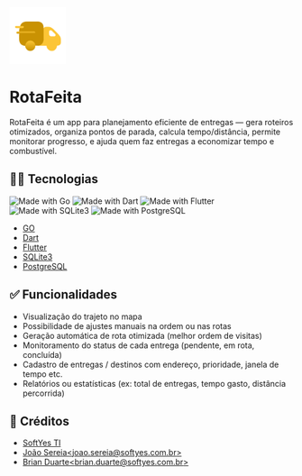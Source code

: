 <img width="100" height="100" src="logo.png" alt="logo">

# RotaFeita

RotaFeita é um app para planejamento eficiente de entregas — gera roteiros otimizados, organiza pontos de parada, calcula tempo/distância, permite monitorar progresso, e ajuda quem faz entregas a economizar tempo e combustível.

## 👨‍💻 Tecnologias

![Made with Go](https://img.shields.io/badge/backend-Golang-yellow)
![Made with Dart](https://img.shields.io/badge/frontend-Dart-yellow)
![Made with Flutter](https://img.shields.io/badge/frontend-Flutter-yellow)
![Made with SQLite3](https://img.shields.io/badge/database-SQLite3-yellow)
![Made with PostgreSQL](https://img.shields.io/badge/database-PostgreSQL-yellow)

- [GO](https://go.dev)
- [Dart](https://dart.dev)
- [Flutter](https://flutter.dev)
- [SQLite3](https://sqlite.org/)
- [PostgreSQL](https://www.postgresql.org/)

## ✅ Funcionalidades

- Visualização do trajeto no mapa
- Possibilidade de ajustes manuais na ordem ou nas rotas
- Geração automática de rota otimizada (melhor ordem de visitas)
- Monitoramento do status de cada entrega (pendente, em rota, concluída)
- Cadastro de entregas / destinos com endereço, prioridade, janela de tempo etc.
- Relatórios ou estatísticas (ex: total de entregas, tempo gasto, distância percorrida)

## 📜 Créditos

- [SoftYes TI](https://softyes.com.br)
- [João Sereia\<joao.sereia@softyes.com.br\>](https://github.com/josereia)
- [Brian Duarte\<brian.duarte@softyes.com.br\>](https://github.com/BDu4rTe)
